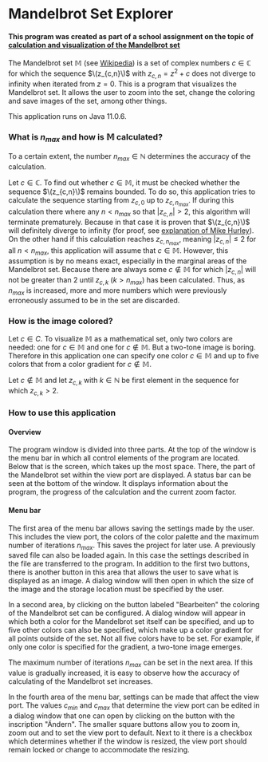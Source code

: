# Mandelbrot Set Explorer
#### This program was created as part of a school assignment on the topic of [calculation and visualization of the Mandelbrot set](https://github.com/r-schl/mandelbrot-set-paper)
The Mandelbrot set $\mathbb {M}$ (see [Wikipedia](https://en.wikipedia.org/wiki/Mandelbrot_set))  is a set of complex numbers $c \in \mathbb {C}$ for which the sequence $\(z_{c,n}\)$ with $z_{c,n}=z^2+c$ does not diverge to infinity when iterated from $z=0$. This is a program that visualizes the Mandelbrot set. It allows the user to zoom into the set, change the coloring and save images of the set, among other things. 

This application runs on Java 11.0.6. 

### What is $n_{max}$ and how is $\mathbb {M}$ calculated?

To a certain extent, the number $n_{max} \in \mathbb {N}$ determines the accuracy of the calculation. 

Let $c \in \mathbb {C}$. To find out whether $c \in \mathbb {M}$, it must be checked whether the sequence $\(z_{c,n}\)$ remains bounded. To do so, this application tries to calculate the sequence starting from $z_{c,0}$ up to $z_{c,n_{max}}$. If during this calculation there where any $n < n_{max}$ so that $|z_{c,n}| > 2$, this algorithm will terminate prematurely. Because in that case it is proven that $\(z_{c,n}\)$ will definitely diverge to infinity (for proof, see [explanation of Mike Hurley](http://mrob.com/pub/muency/escaperadius.html)). On the other hand if this calculation reaches $z_{c,n_{max}}$, meaning $|z_{c,n}| \leq 2$ for all $n < n_{max}$, this application will assume that $c \in \mathbb {M}$. However, this assumption is by no means exact, especially in the marginal areas of the Mandelbrot set. Because there are always some $c \notin \mathbb {M}$ for which $|z_{c,n}|$ will not be greater than 2 until $z_{c,k}$ ($k > n_{max}$) has been calculated. Thus, as $n_{max}$ is increased, more and more numbers which were previously erroneously assumed to be in the set are discarded. 

### How is the image colored?

Let $c \in {C}$. To visualize $\mathbb {M}$ as a mathematical set, only two colors are needed: one for $c \in \mathbb {M}$ and one for $c \notin \mathbb {M}$. But a two-tone image is boring. Therefore in this application one can specify one color $c \in \mathbb {M}$ and up to five colors that from a color gradient for $c \notin \mathbb {M}$. 

Let $c \notin \mathbb {M}$ and let $z_{c,k}$ with $k \in \mathbb {N}$ be first element in the sequence for which $z_{c,k} > 2$.  



### How to use this application

#### Overview

The program window is divided into three parts. At the top of the window is the menu bar in which all control elements of the program are located. Below that is the screen, which takes up the most space. There, the part of the Mandelbrot set within the view port are displayed. A status bar can be seen at the bottom of the window. It displays information about the program, the progress of the calculation and the current zoom factor. 

#### Menu bar

The first area of the menu bar allows saving the settings made by the user. This includes the view port, the colors of the color palette and the maximum number of iterations $n_{max}$. This saves the project for later use. A previously saved file can also be loaded again. In this case the settings described in the file are transferred to the program. In addition to the first two buttons, there is another button in this area that allows the user to save what is displayed as an image. A dialog window will then open in which the size of the image and the storage location must be specified by the user. 

In a second area, by clicking on the button labeled "Bearbeiten" the coloring of the Mandelbrot set can be configured. A dialog window will appear in which both a color for the Mandelbrot set itself can be specified, and up to five other colors can also be specified, which make up a color gradient for all points outside of the set. Not all five colors have to be set. For example, if only one color is specified for the gradient, a two-tone image emerges. 

The maximum number of iterations $n_{max}$ can be set in the next area. If this value is gradually increased, it is easy to observe how the accuracy of calculating of the Mandelbrot set increases. 

In the fourth area of the menu bar, settings can be made that affect the view port. The values $c_{min}$ and $c_{max}$ that determine the view port can be edited in a dialog window that one can open by clicking on the button with the inscription "Ändern". The smaller square buttons allow you to zoom in, zoom out and to set the view port to default. Next to it there is a checkbox which determines whether if the window is resized, the view port should remain locked or change to accommodate the resizing. 
